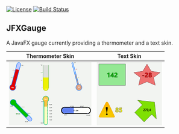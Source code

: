 [![License](https://img.shields.io/badge/License-Apache%202.0-blue.svg)](https://github.com/beryx/jfxgauge/blob/master/LICENSE)
[![Build Status](https://img.shields.io/travis/beryx/jfxgauge/master.svg?label=Build)](https://travis-ci.org/beryx/jfxgauge)
## JFXGauge ##

A JavaFX gauge currently providing a thermometer and a text skin.


Thermometer Skin |Text Skin
-----------------|----------
<a href="https://github.com/beryx/jfxgauge/raw/master/doc/thermoDemo.gif"><img src="https://github.com/beryx/jfxgauge/raw/master/doc/thermoDemo-thumbnail.gif"></a> | <a href="https://github.com/beryx/jfxgauge/raw/master/doc/textDemo.gif"><img src="https://github.com/beryx/jfxgauge/raw/master/doc/textDemo-thumbnail.gif"></a>


